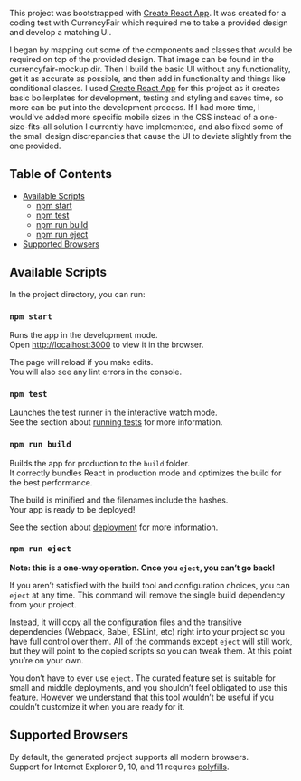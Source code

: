 This project was bootstrapped with [Create React App](https://github.com/facebook/create-react-app).
It was created for a coding test with CurrencyFair which required me to take a provided design and 
develop a matching UI.

I began by mapping out some of the components and classes that would be required on top of the 
provided design. That image can be found in the currencyfair-mockup dir. Then I build the basic UI 
without any functionality, get it as accurate as possible, and then add in functionality and things 
like conditional classes. I used [Create React App](https://github.com/facebook/create-react-app)
for this project as it creates basic boilerplates for development, testing and styling and saves 
time, so more can be put into the development process. If I had more time, I would've added more 
specific mobile sizes in the CSS instead of a one-size-fits-all solution I currently have 
implemented, and also fixed some of the small design discrepancies that cause the UI to deviate 
slightly from the one provided.
  
## Table of Contents

- [Available Scripts](#available-scripts)
  - [npm start](#npm-start)
  - [npm test](#npm-test)
  - [npm run build](#npm-run-build)
  - [npm run eject](#npm-run-eject)
- [Supported Browsers](#supported-browsers)


## Available Scripts

In the project directory, you can run:

### `npm start`

Runs the app in the development mode.<br>
Open [http://localhost:3000](http://localhost:3000) to view it in the browser.

The page will reload if you make edits.<br>
You will also see any lint errors in the console.

### `npm test`

Launches the test runner in the interactive watch mode.<br>
See the section about [running tests](#running-tests) for more information.

### `npm run build`

Builds the app for production to the `build` folder.<br>
It correctly bundles React in production mode and optimizes the build for the best performance.

The build is minified and the filenames include the hashes.<br>
Your app is ready to be deployed!

See the section about [deployment](#deployment) for more information.

### `npm run eject`

**Note: this is a one-way operation. Once you `eject`, you can’t go back!**

If you aren’t satisfied with the build tool and configuration choices, you can `eject` at any time. This command will remove the single build dependency from your project.

Instead, it will copy all the configuration files and the transitive dependencies (Webpack, Babel, ESLint, etc) right into your project so you have full control over them. All of the commands except `eject` will still work, but they will point to the copied scripts so you can tweak them. At this point you’re on your own.

You don’t have to ever use `eject`. The curated feature set is suitable for small and middle deployments, and you shouldn’t feel obligated to use this feature. However we understand that this tool wouldn’t be useful if you couldn’t customize it when you are ready for it.

## Supported Browsers

By default, the generated project supports all modern browsers.<br>
Support for Internet Explorer 9, 10, and 11 requires [polyfills](https://github.com/facebook/create-react-app/blob/master/packages/react-app-polyfill/README.md).
